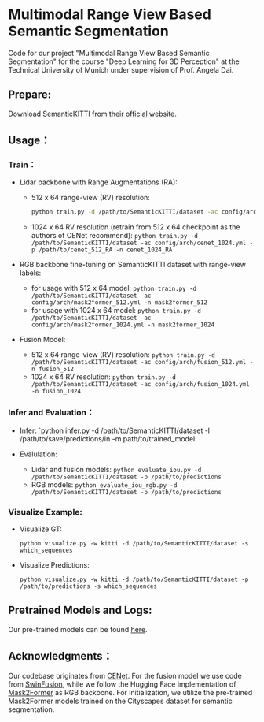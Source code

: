 # Multimodal Range View Based Semantic Segmentation
Code for our project "Multimodal Range View Based Semantic Segmentation" for the course "Deep Learning for 3D Perception" at the Technical University of Munich under supervision of Prof. Angela Dai.

## Prepare:
Download SemanticKITTI from their [official website](http://www.semantic-kitti.org/dataset.html).

## Usage：
### Train：
- Lidar backbone with Range Augmentations (RA):
    - 512 x 64 range-view (RV) resolution:
      ```bash
      python train.py -d /path/to/SemanticKITTI/dataset -ac config/arch/cenet_512.yml -n cenet_512_RA
      ```
    - 1024 x 64 RV resolution (retrain from 512 x 64 checkpoint as the authors of CENet recommend):
        `python train.py -d /path/to/SemanticKITTI/dataset -ac config/arch/cenet_1024.yml -p /path/to/cenet_512_RA -n cenet_1024_RA`

- RGB backbone fine-tuning on SemanticKITTI dataset with range-view labels:
    - for usage with 512 x 64 model:
        `python train.py -d /path/to/SemanticKITTI/dataset -ac config/arch/mask2former_512.yml -n mask2former_512`
    - for usage with 1024 x 64 model:
        `python train.py -d /path/to/SemanticKITTI/dataset -ac config/arch/mask2former_1024.yml -n mask2former_1024`

- Fusion Model:
    - 512 x 64 range-view (RV) resolution:
        `python train.py -d /path/to/SemanticKITTI/dataset -ac config/arch/fusion_512.yml -n fusion_512`
    - 1024 x 64 RV resolution:
        `python train.py -d /path/to/SemanticKITTI/dataset -ac config/arch/fusion_1024.yml -n fusion_1024`

### Infer and Evaluation：
- Infer:
    `python infer.py -d /path/to/SemanticKITTI/dataset -l /path/to/save/predictions/in -m path/to/trained_model

- Evalulation:
    - Lidar and fusion models:
        `python evaluate_iou.py -d /path/to/SemanticKITTI/dataset -p /path/to/predictions`
    - RGB models:
        `python evaluate_iou_rgb.py -d /path/to/SemanticKITTI/dataset -p /path/to/predictions`

### Visualize Example:
- Visualize GT:

  `python visualize.py -w kitti -d /path/to/SemanticKITTI/dataset -s which_sequences`

- Visualize Predictions:

  `python visualize.py -w kitti -d /path/to/SemanticKITTI/dataset -p /path/to/predictions -s which_sequences`


## Pretrained Models and Logs:
Our pre-trained models can be found [here](https://drive.google.com/drive/folders/18lHtsK8KS-kRpsY5zd32y_7Ps0qVC5o9?usp=sharing).

## Acknowledgments：
Our codebase originates from [CENet](https://github.com/huixiancheng/CENet). For the fusion model we use code from [SwinFusion](https://github.com/Linfeng-Tang/SwinFusion), while we follow the Hugging Face implementation of [Mask2Former](https://huggingface.co/docs/transformers/main/model_doc/mask2former) as RGB backbone. For initialization, we utilize the pre-trained Mask2Former models trained on the Cityscapes dataset for semantic segmentation.
